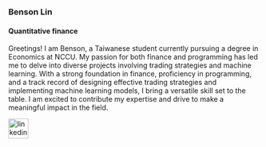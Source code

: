 ### Benson Lin

#### Quantitative finance
Greetings! I am Benson, a Taiwanese student currently pursuing a degree in Economics at NCCU. My passion for both finance and programming has led me to delve into diverse projects involving trading strategies and machine learning. With a strong foundation in finance, proficiency in programming, and a track record of designing effective trading strategies and implementing machine learning models, I bring a versatile skill set to the table. I am excited to contribute my expertise and drive to make a meaningful impact in the field.


[<img src='https://cdn.jsdelivr.net/npm/simple-icons@3.0.1/icons/linkedin.svg' alt='linkedin' height='40'>](https://www.linkedin.com/in/benson-lin-58988b1b2)  

